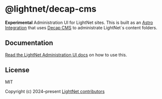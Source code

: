 # @lightnet/decap-cms

**Experimental** Administration UI for LightNet sites. This is built as an [Astro Integration](https://docs.astro.build/en/guides/integrations-guide/) that uses [Decap CMS](https://decapcms.org/) to administrate LightNet´s content folders.

## Documentation

[Read the LightNet Administration UI docs](https://docs.lightnet.community/content/administration-ui/) on how to use this.

## License

MIT

Copyright (c) 2024–present [LightNet contributors](https://github.com/LightNetDev/LightNet/graphs/contributors)
